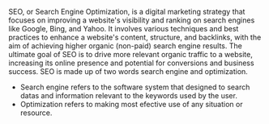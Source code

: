SEO, or Search Engine Optimization, is a digital marketing strategy that focuses on improving a website's visibility and ranking on search engines like Google, Bing, and Yahoo. It involves various techniques and best practices to enhance a website's content, structure, and backlinks, with the aim of achieving higher organic (non-paid) search engine results. The ultimate goal of SEO is to drive more relevant organic traffic to a website, increasing its online presence and potential for conversions and business success.
SEO is made up of two words search engine and optimization.
+ Search engine refers to the software system that designed to search datas and information relevant to the keywords used by the user.
+ Optimization refers to making most efective use of any situation or resource.